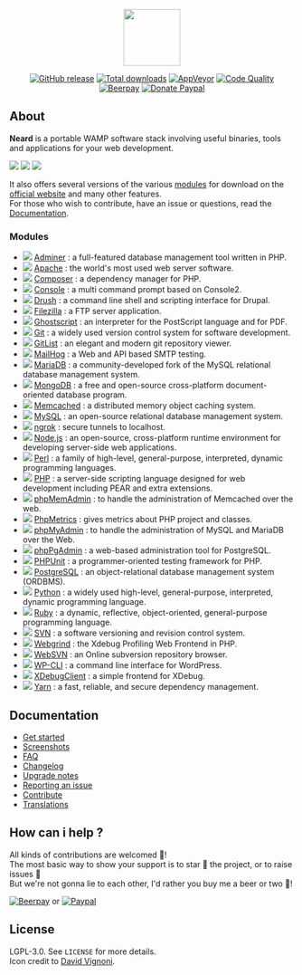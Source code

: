 <p align="center"><a href="http://neard.io" target="_blank"><img width="100" src="http://neard.io/img/logo.png"></a></p>

<p align="center">
  <a href="http://neard.io/release/latest"><img src="https://img.shields.io/github/release/neard/neard.svg?style=flat-square" alt="GitHub release"></a>
  <a href="http://neard.io/releases"><img src="https://img.shields.io/github/downloads/neard/neard/total.svg?style=flat-square" alt="Total downloads"></a>
  <a href="https://ci.appveyor.com/project/crazy-max/neard"><img src="https://img.shields.io/appveyor/ci/crazy-max/neard.svg?style=flat-square" alt="AppVeyor"></a>
  <a href="https://www.codacy.com/app/crazy-max/neard"><img src="https://img.shields.io/codacy/grade/75278913a45643ab871b87283963b3c5.svg?style=flat-square" alt="Code Quality"></a>
  <a href="https://beerpay.io/neard/neard"><img src="https://img.shields.io/beerpay/neard/neard.svg?style=flat-square" alt="Beerpay"></a>
  <a href="https://www.paypal.com/cgi-bin/webscr?cmd=_s-xclick&hosted_button_id=6EALX9NDSRBAJ"><img src="https://img.shields.io/badge/donate-paypal-7057ff.svg?style=flat-square" alt="Donate Paypal"></a>
</p>

## About

**Neard** is a portable WAMP software stack involving useful binaries, tools and applications for your web development.

![](http://neard.io/img/screenshots/menu1.png)  ![](http://neard.io/img/screenshots/menu2.png)  ![](http://neard.io/img/screenshots/menu-tools2.png)

It also offers several versions of the various [modules](http://neard.io/modules) for download on the [official website](http://neard.io) and many other features.<br />
For those who wish to contribute, have an issue or questions, read the [Documentation](http://neard.io/doc).

### Modules

* ![](http://neard.io/img/modules/type-app.png) [Adminer](http://neard.io/modules/adminer) : a full-featured database management tool written in PHP.
* ![](http://neard.io/img/modules/type-bin.png) [Apache](http://neard.io/modules/apache) : the world's most used web server software.
* ![](http://neard.io/img/modules/type-tool.png) [Composer](http://neard.io/modules/composer) : a dependency manager for PHP.
* ![](http://neard.io/img/modules/type-tool.png) [Console](http://neard.io/modules/console) : a multi command prompt based on Console2.
* ![](http://neard.io/img/modules/type-tool.png) [Drush](http://neard.io/modules/drush) : a command line shell and scripting interface for Drupal.
* ![](http://neard.io/img/modules/type-bin.png) [Filezilla](http://neard.io/modules/filezilla) : a FTP server application.
* ![](http://neard.io/img/modules/type-tool.png) [Ghostscript](http://neard.io/modules/ghostscript) : an interpreter for the PostScript language and for PDF.
* ![](http://neard.io/img/modules/type-tool.png) [Git](http://neard.io/modules/git) : a widely used version control system for software development.
* ![](http://neard.io/img/modules/type-app.png) [GitList](http://neard.io/modules/gitlist) : an elegant and modern git repository viewer.
* ![](http://neard.io/img/modules/type-bin.png) [MailHog](http://neard.io/modules/mailhog) : a Web and API based SMTP testing.
* ![](http://neard.io/img/modules/type-bin.png) [MariaDB](http://neard.io/modules/mariadb) : a community-developed fork of the MySQL relational database management system.
* ![](http://neard.io/img/modules/type-bin.png) [MongoDB](http://neard.io/modules/mongodb) : a free and open-source cross-platform document-oriented database program.
* ![](http://neard.io/img/modules/type-bin.png) [Memcached](http://neard.io/modules/memcached) : a distributed memory object caching system.
* ![](http://neard.io/img/modules/type-bin.png) [MySQL](http://neard.io/modules/mysql) : an open-source relational database management system.
* ![](http://neard.io/img/modules/type-tool.png) [ngrok](http://neard.io/modules/ngrok) : secure tunnels to localhost.
* ![](http://neard.io/img/modules/type-bin.png) [Node.js](http://neard.io/modules/nodejs) : an open-source, cross-platform runtime environment for developing server-side web applications.
* ![](http://neard.io/img/modules/type-tool.png) [Perl](http://neard.io/modules/perl) : a family of high-level, general-purpose, interpreted, dynamic programming languages.
* ![](http://neard.io/img/modules/type-bin.png) [PHP](http://neard.io/modules/php) : a server-side scripting language designed for web development including PEAR and extra extensions.
* ![](http://neard.io/img/modules/type-app.png) [phpMemAdmin](http://neard.io/modules/phpmemadmin) : to handle the administration of Memcached over the web.
* ![](http://neard.io/img/modules/type-tool.png) [PhpMetrics](http://neard.io/modules/phpmetrics) : gives metrics about PHP project and classes.
* ![](http://neard.io/img/modules/type-app.png) [phpMyAdmin](http://neard.io/modules/phpmyadmin) : to handle the administration of MySQL and MariaDB over the Web.
* ![](http://neard.io/img/modules/type-app.png) [phpPgAdmin](http://neard.io/modules/phppgadmin) : a web-based administration tool for PostgreSQL.
* ![](http://neard.io/img/modules/type-tool.png) [PHPUnit](http://neard.io/modules/phpunit) : a programmer-oriented testing framework for PHP.
* ![](http://neard.io/img/modules/type-bin.png) [PostgreSQL](http://neard.io/modules/postgresql) : an object-relational database management system (ORDBMS).
* ![](http://neard.io/img/modules/type-tool.png) [Python](http://neard.io/modules/python) : a widely used high-level, general-purpose, interpreted, dynamic programming language.
* ![](http://neard.io/img/modules/type-tool.png) [Ruby](http://neard.io/modules/ruby) : a dynamic, reflective, object-oriented, general-purpose programming language.
* ![](http://neard.io/img/modules/type-bin.png) [SVN](http://neard.io/modules/svn) : a software versioning and revision control system.
* ![](http://neard.io/img/modules/type-app.png) [Webgrind](http://neard.io/modules/webgrind) : the Xdebug Profiling Web Frontend in PHP.
* ![](http://neard.io/img/modules/type-app.png) [WebSVN](http://neard.io/modules/websvn) : an Online subversion repository browser.
* ![](http://neard.io/img/modules/type-tool.png) [WP-CLI](http://neard.io/modules/wpcli) : a command line interface for WordPress.
* ![](http://neard.io/img/modules/type-tool.png) [XDebugClient](http://neard.io/modules/xdc) : a simple frontend for XDebug.
* ![](http://neard.io/img/modules/type-tool.png) [Yarn](http://neard.io/modules/yarn) : a fast, reliable, and secure dependency management.

## Documentation

* [Get started](http://neard.io/doc/get-started)
* [Screenshots](http://neard.io/doc/screenshots)
* [FAQ](http://neard.io/doc/faq)
* [Changelog](http://neard.io/doc/changelog)
* [Upgrade notes](http://neard.io/doc/upgrade-notes)
* [Reporting an issue](http://neard.io/doc/reporting-issue)
* [Contribute](http://neard.io/doc/contribute)
* [Translations](http://neard.io/doc/translations)

## How can i help ?

All kinds of contributions are welcomed :raised_hands:!<br />
The most basic way to show your support is to star :star2: the project, or to raise issues :speech_balloon:<br />
But we're not gonna lie to each other, I'd rather you buy me a beer or two :beers:!

[![Beerpay](https://beerpay.io/neard/neard/badge.svg?style=beer-square)](https://beerpay.io/neard/neard)
or [![Paypal](http://neard.io/img/paypal.svg)](https://www.paypal.com/cgi-bin/webscr?cmd=_s-xclick&hosted_button_id=6EALX9NDSRBAJ)

## License

LGPL-3.0. See `LICENSE` for more details.<br />
Icon credit to [David Vignoni](http://www.icon-king.com/).
